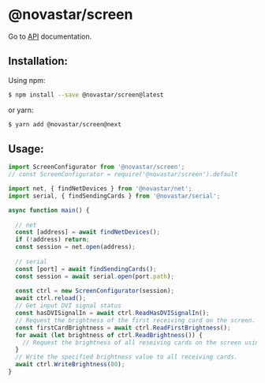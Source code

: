 # @novastar/screen

Go to [API](https://sarakusha.github.io/novastar/modules/_novastar_screen.html) documentation.

## Installation:

Using npm:

```bash
$ npm install --save @novastar/screen@latest
```

or yarn:

```bash
$ yarn add @novastar/screen@next
```
## Usage:

```ts
import ScreenConfigurator from '@novastar/screen';
// const ScreenConfigurator = require('@novastar/screen').default

import net, { findNetDevices } from '@novastar/net';
import serial, { findSendingCards } from '@novastar/serial';

async function main() {
  
  // net
  const [address] = await findNetDevices();
  if (!address) return;
  const session = net.open(address);
  
  // serial
  const [port] = await findSendingCards();
  const session = await serial.open(port.path);
  
  const ctrl = new ScreenConfigurator(session);
  await ctrl.reload();
  // Get input DVI signal status
  const hasDVISignalIn = await ctrl.ReadHasDVISignalIn();
  // Request the brightness of the first receiving card on the screen.
  const firstCardBrightness = await ctrl.ReadFirstBrightness();
  for await (let brightness of ctrl.ReadBrightness()) {
    // Request the brightness of all reseiving cards on the screen using a generator.
  }
  // Write the specified brightness value to all receiving cards.
  await ctrl.WriteBrightness(80);
}

```
